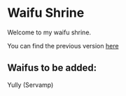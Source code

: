 # Waifu Shrine

Welcome to my waifu shrine.

You can find the previous version [here](https://github.com/LucaVHW/waifu-shrine)

## Waifus to be added:
Yully (Servamp)
